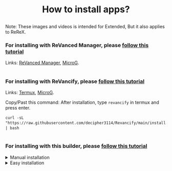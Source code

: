 # <p align="center">How to install apps?

Note: These images and videos is intended for Extended, But it also applies to ReReX.

### For installing with ReVanced Manager, please [follow this tutorial](https://mega.nz/file/3SAjiIxQ#0dWhhwk5TIEMRz4jct2ztZA1w-bbotf8tEBEzxd1C1Y)
Links: [ReVanced Manager](https://github.com/ReVanced/revanced-manager/releases/latest), [MicroG](https://github.com/WSTxda/MicroG-RE/releases/latest).
#
### For installing with ReVancify, please [follow this tutorial](https://mega.nz/file/vaoTALpD#6ZMQ6DpYWIbXPu6u_s0X5MghSS_J26duI574NCNa8ME)
Links: [Termux](https://github.com/termux/termux-app/releases/latest), [MicroG](https://github.com/WSTxda/MicroG-RE/releases/latest).

Copy/Past this command: After installation, type ```revancify``` in termux and press enter.
```console
curl -sL "https://raw.githubusercontent.com/decipher3114/Revancify/main/install.sh" | bash
```
#
### For installing with this builder, please [follow this tutorial](https://github.com/Kevinr99089/Anddea.Builder/blob/main/install.md#for-installing-with-this-builder-please-follow-this-tutorial)
<details>
  <summary>Manual installation</summary>

> **The signatures are different from ReVanced Manager. You must uninstalling the application patched by RV Manager for use these releases (export your settings before uninstalling it).**
#

Go to [Releases](https://github.com/kevinr99089/Anddea.Builder) page, scroll down and click on the application you want (For my exemple, YT-ReReX), then on [MicroG-RE](https://github.com/WSTxda/MicroG-RE/releases/latest) (required for use these mods):

<img src=".github/Installation/03.png">

and click on MicroG_RE_x.x.apk :

<img src=".github/Installation/04.png">

---

Disabling Play Protect is necessary if, **only if** applications refuse to be installed.

Go to Play Store, click on your profile picture in the top right-hand corner, then click on "Manage app & device"  :

<img src=".github/Installation/05.png">

then on "No harmful apps found"

<img src=".github/Installation/06.png">

Click on the settings icon In the top right-hand corner of the screen :

<img src=".github/Installation/07.png">

and disable "Scan apps with Play Protect" :

<img src=".github/Installation/08.png">

Remember to re-enable it if you had to disable it to install applications.

---

First click on MicroG_RE_X.X.apk in the notification bar:

<img src=".github/Installation/09.png">

if you have never installed applications from the Web, you need to enable 'Unknown Sources' in settings:

<img src=".github/Installation/10.png">
-
and allow permissions:

<img src=".github/Installation/11.png">

Another pop-up will appear, click on "install".

<img src=".github/Installation/12.png">

Once microG Services is installed, click on OK and click on YT-ReReX (in the notification bar) and click on "Install"

<img src=".github/Installation/13.png">

Once done, Go to Home screen (or Settings > Apps), and go to MicroG settings :

<img src=".github/Installation/14.png">

Go to permissions :

<img src=".github/Installation/15.png">

and enable everything :

<img src=".github/Installation/16.png">

Return to the previous menu and go to battery: 

<img src=".github/Installation/31.png">

and set this app as 'Unrestricted' :

<img src=".github/Installation/17.png">

and you're done. Now open YT, go to library and click "+" to sign in to your Google account.

</details>
<details>
    <summary>Easy installation</summary>

> **The signatures are different from ReVanced Manager. You must uninstalling the application patched by RV Manager for use these releases (export your settings before uninstalling it).**

> This installation method was inspired by peternmuller, [Support his efforts](https://github.com/kevinr99089/Anddea.Builder/?tab=readme-ov-file#-thanks-to-).

#

Go to [Obtainium Releases](https://github.com/ImranR98/Obtainium/releases/latest) page, scroll down and select the application corresponding to your processor architecture (for my exemple, arm64-v8a):

<img src=".github/Installation/20.png">

---

Disabling Play Protect is necessary if, **only if** application refuse to be installed.

Go to Play Store, click on your profile picture in the top right-hand corner, then click on "Manage app & device"  :

<img src=".github/Installation/05.png">

then on "No harmful apps found"

<img src=".github/Installation/06.png">

Click on the settings icon In the top right-hand corner of the screen :

<img src=".github/Installation/07.png">

and disable "Scan apps with Play Protect" :

<img src=".github/Installation/08.png">

Remember to re-enable it if you had to disable it to install applications.

---

Click on the application you've just downloaded in the notification bar, if you have never installed applications from the Web, you need to enable 'Unknown Sources' in settings:

<img src=".github/Installation/10.png">

and allow permission: 

<img src=".github/Installation/11.png">

 then install app :

<img src=".github/Installation/21.png">

once installed, open Obtainium, the application looks complicated, but it's not.
Click on Add App, and paste this link into App Source URL *:
```console
https://www.github.com/Kevinr99089/Anddea.Builder
```


<img src=".github/Installation/22.png">

Once pasted, settings will open. Check "Verify the 'latest' tag":

<img src=".github/Installation/23.png">

Scroll a little more and in "Regular Expression", type "yt-rerex", uncheck "Attempt to filter APKs by CPU architecture if possible" and type the name you want (optional):

<img src=".github/Installation/24.png">

Scroll up again and click on "Add":

<img src=".github/Installation/25.png">

<details>
    <summary>install YT-Music (optional)</summary>

Click again on "Add App", and paste this link into App Source URL *:
```console
https://www.github.com/Kevinr99089/Anddea.Builder
```
Check again "Verify the 'latest' tag":

<img src=".github/Installation/23.png">

Scroll down and in "Regular Expression", type "music-rerex", check "Attempt to filter APKs by CPU architecture if possible" and type the name you want (optional):

<img src=".github/Installation/26.png">

Scroll up and click on "Add"

<img src=".github/Installation/25.png">

</details>


Click for the last time on "Add App", and paste this link into App Source URL *:
```console
https://github.com/WSTxda/MicroG-RE
```
Check "Verify the 'latest' tag":

<img src=".github/Installation/23.png">

Since this release has only one application, don't set "Regular Expressions", uncheck "Attempt to filter APKs by CPU architecture if possible" and type the name you want (optional):

<img src=".github/Installation/27.png">

and type "Add"

<img src=".github/Installation/28.png">

Perfect, the 2 or 3 applications are ready to install. Just click on the download icon on the applications
<img src=".github/Installation/29.png">

Once done, Go to Home screen (or Settings > Apps), and go to MicroG settings :

<img src=".github/Installation/14.png">

Go to permissions :

<img src=".github/Installation/15.png">

and enable everything :

<img src=".github/Installation/16.png">

Return to the previous menu and go to battery: 

<img src=".github/Installation/31.png">

and set this app as 'Unrestricted' :

<img src=".github/Installation/17.png">

and you're done. Now open YT, go to library and click "+" to sign in to your Google account.

<details>
    <summary>About Regular Expressions on Obtainium</summary>

  Obtainium can be used on other repositories or other sites, regular expressions can be useful.
  Q- What are regular expressions?
  A- It can be used to filter files. To make it easier to download a particular file, or to avoid downloading a another file.

  See an example with this image :

  <img src=".github/Installation/30.png">

You'll see 2 releases: if you choose 'yt-rerex' as a regular expression, it will ask you to choose from all applications containing 'yt-rerex' (if there's only one, as in the example, it will download it directly).
If, on the other hand, you check the 'invert regular expression', it will exclude all files containing 'yt-rerex', It will then propose all releases that do not include 'yt-rerex'. (As in the example, there are 2 applications, it will download 'music-rerex' by default.)

However, avoid selecting the application version as a regular expression, because in case of update, the requested version may no longer be available.

More information here: https://github.com/ImranR98/Obtainium/wiki#basics .

In addition to regular expressions, Obtainium is useful for facilitating installation, checking for updates regularly (according to the duration selected in the app settings), and sending you a notification to let you know when an update is available for your applications. You can combine it with Shizuku to automate the installation of updates. however, when there is more than one release, it may not install automatically.
  
</details>

</details>
